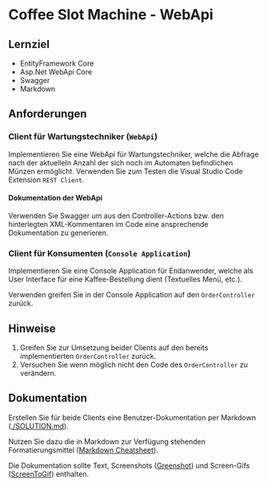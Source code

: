 # Coffee Slot Machine - WebApi

## Lernziel

* EntityFramework Core
* Asp.Net WebApi Core
* Swagger
* Markdown

## Anforderungen

### Client für Wartungstechniker (`WebApi`)

Implementieren Sie eine WebApi für Wartungstechniker, welche die Abfrage nach der aktuelleln Anzahl der sich noch im Automaten befindlichen Münzen ermöglicht. Verwenden Sie zum Testen die Visual Studio Code Extension `REST Client`.

#### Dokumentation der WebApi

Verwenden Sie Swagger um aus den Controller-Actions bzw. den hinterlegten XML-Kommentaren im Code eine ansprechende Dokumentation zu generieren.

### Client für Konsumenten (`Console Application`)

Implementieren Sie eine Console Application für Endanwender, welche als User Interface für eine Kaffee-Bestellung dient (Textuelles Menü, etc.).

Verwenden greifen Sie in der Console Application auf den `OrderController` zurück.

## Hinweise

1. Greifen Sie zur Umsetzung beider Clients auf den bereits implementierten `OrderController` zurück.
2. Versuchen Sie wenn möglich nicht den Code des `OrderController` zu verändern.


## Dokumentation

Erstellen Sie für beide Clients eine Benutzer-Dokumentation per Markdown ([./SOLUTION.md](./SOLUTION.md)).

Nutzen Sie dazu die in Markdown zur Verfügung stehenden Formatierungsmittel ([Markdown Cheatsheet](https://github.com/adam-p/markdown-here/wiki/Markdown-Cheatsheet)).

Die Dokumentation sollte Text, Screenshots ([Greenshot](https://getgreenshot.org/downloads/)) und Screen-Gifs ([ScreenToGif](https://www.screentogif.com/downloads.html)) enthalten.

